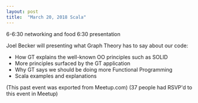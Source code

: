 ```yaml
---
layout: post
title:  "March 20, 2018 Scala"
---
```


6-6:30 networking and food
6:30 presentation

Joel Becker will presenting what Graph Theory has to say about our code:

* How GT explains the well-known OO principles such as SOLID
* More principles surfaced by the GT application
* Why GT says we should be doing more Functional Programming
* Scala examples and explanations

(This past event was exported from Meetup.com)
(37 people had RSVP'd to this event in Meetup)